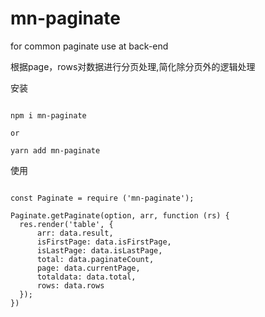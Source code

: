 # mn-paginate
for common paginate use at back-end

根据page，rows对数据进行分页处理,简化除分页外的逻辑处理

安装
```

npm i mn-paginate

or

yarn add mn-paginate

```
使用

```

const Paginate = require ('mn-paginate');

Paginate.getPaginate(option, arr, function (rs) {
  res.render('table', {
      arr: data.result,
      isFirstPage: data.isFirstPage,
      isLastPage: data.isLastPage,
      total: data.paginateCount,
      page: data.currentPage,
      totaldata: data.total,
      rows: data.rows
  });
})

```



